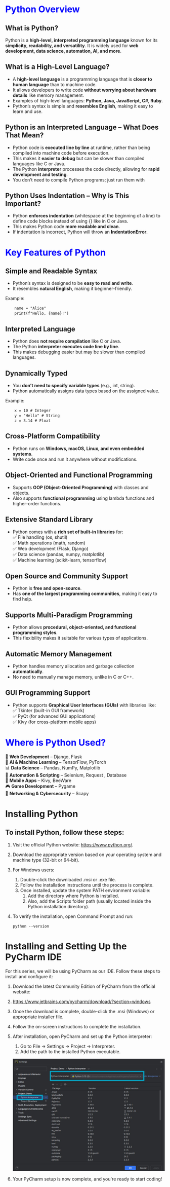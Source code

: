 <h1 style="color: blue;">Python Overview</h1>

## What is Python?

Python is a **high-level, interpreted programming language** known for its **simplicity, readability, and versatility**. It is widely used for **web development, data science, automation, AI, and more**.

## What is a High-Level Language?

- A **high-level language** is a programming language that is **closer to human language** than to machine code.
- It allows developers to write code **without worrying about hardware details** like memory management.
- Examples of high-level languages: **Python, Java, JavaScript, C#, Ruby**.
- Python’s syntax is simple and **resembles English**, making it easy to learn and use.

## Python is an Interpreted Language – What Does That Mean?

- Python code is **executed line by line** at runtime, rather than being compiled into machine code before execution.
- This makes it **easier to debug** but can be slower than compiled languages like C or Java.
- The Python **interpreter** processes the code directly, allowing for **rapid development and testing**.
- You don’t need to compile Python programs; just run them with

## Python Uses Indentation – Why is This Important?

- Python **enforces indentation** (whitespace at the beginning of a line) to define code blocks instead of using {} like in C or Java.
- This makes Python code **more readable and clean**.
- If indentation is incorrect, Python will throw an **IndentationError**.

# <span style="color:blue">Key Features of Python</span>

## Simple and Readable Syntax 

- Python’s syntax is designed to be **easy to read and write**.
- It resembles **natural English**, making it beginner-friendly.

Example:

```
	name = "Alice"
	print(f"Hello, {name}!")
```

## Interpreted Language

- Python does **not require compilation** like C or Java.
- The Python **interpreter executes code line by line**.
- This makes debugging easier but may be slower than compiled languages.

## Dynamically Typed

- You **don’t need to specify variable types** (e.g., int, string).
- Python automatically assigns data types based on the assigned value.

Example:
```
	x = 10 # Integer
	y = "Hello" # String
	z = 3.14 # Float
```

## Cross-Platform Compatibility

- Python runs on **Windows, macOS, Linux, and even embedded systems**.
- Write code once and run it anywhere without modifications.

## Object-Oriented and Functional Programming

- Supports **OOP (Object-Oriented Programming)** with classes and objects.
- Also supports **functional programming** using lambda functions and higher-order functions.

## Extensive Standard Library

- Python comes with a **rich set of built-in libraries** for:  
    ✅ File handling (os, shutil)  
    ✅ Math operations (math, random)  
    ✅ Web development (Flask, Django)  
    ✅ Data science (pandas, numpy, matplotlib)  
    ✅ Machine learning (scikit-learn, tensorflow)

## Open Source and Community Support

- Python is **free and open-source**.
- Has **one of the largest programming communities**, making it easy to find help.

## Supports Multi-Paradigm Programming

- Python allows **procedural, object-oriented, and functional programming styles**.
- This flexibility makes it suitable for various types of applications.

## Automatic Memory Management

- Python handles memory allocation and garbage collection **automatically**.
- No need to manually manage memory, unlike in C or C++.

## GUI Programming Support

- Python supports **Graphical User Interfaces (GUIs)** with libraries like:  
    ✅ Tkinter (built-in GUI framework)  
    ✅ PyQt (for advanced GUI applications)  
    ✅ Kivy (for cross-platform mobile apps)

# <span style="color:blue">Where is Python Used?</span>

🚀 **Web Development** – Django, Flask  
🤖 **AI & Machine Learning** – TensorFlow, PyTorch  
📊 **Data Science** – Pandas, NumPy, Matplotlib  
🔎 **Automation & Scripting** – Selenium, Request , Database  
📱 **Mobile Apps** – Kivy, BeeWare  
🎮 **Game Development** – Pygame  
🔗 **Networking & Cybersecurity** – Scapy

# Installing Python
## To install Python, follow these steps:

1. Visit the official Python website: https://www.python.org/.
2. Download the appropriate version based on your operating system and machine type (32-bit or 64-bit).
3. For Windows users:
    1. Double-click the downloaded .msi or .exe file.
    2. Follow the installation instructions until the process is complete.
    3. Once installed, update the system PATH environment variable:
        1. Add the directory where Python is installed.
        2. Also, add the Scripts folder path (usually located inside the Python installation directory).

4. To verify the installation, open Command Prompt and run:
    ```
    python --version
    ```
	
# Installing and Setting Up the PyCharm IDE
For this series, we will be using PyCharm as our IDE. Follow these steps to install and configure it:

1. Download the latest Community Edition of PyCharm from the official website:
2. https://www.jetbrains.com/pycharm/download/?section=windows
3. Once the download is complete, double-click the .msi (Windows) or appropriate installer file.
4. Follow the on-screen instructions to complete the installation.
5. After installation, open PyCharm and set up the Python interpreter:
    1.  Go to File → Settings → Project → Interpreter.
    2.  Add the path to the installed Python executable.
	
	![](images/Interpreter.jpg)	
	
6. Your PyCharm setup is now complete, and you're ready to start coding!